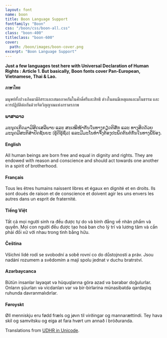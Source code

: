 ```yaml
---
layout: font
name: boon
title: Boon Language Support
fontfamily: "Boon"
css: "/boon/css/boon-all.css"
class: "boon-400"
titleclass: "boon-600"
cover:
  path: /boon/images/boon-cover.png
excerpt: "Boon Language Support"
---
```


**Just a few languages test here with Universal Declaration of Human Rights : Article 1. But basically, Boon fonts cover Pan-European, Vietnamese, Thai & Lao.**

#### ภาษาไทย
มนุษย์ทั้งปวงเกิดมามีอิสระและเสมอภาคกันในศักดิ์ศรีและสิทธิ ต่างในตนมีเหตุผลและมโนธรรม และควรปฏิบัติต่อกันด้วยจิตวิญญาณแห่งภราดรภาพ

#### ພາສາລາວ
ມະນຸດເກີດມາມີສິດເສລີພາບ ແລະ ສະເໝີໜ້າກັນໃນທາງກຽດຕິສັກ ແລະ ທາງສິດດ້ວຍມະນຸດມີສະຕິສຳປັດຊັນຍະ (ຮູ້ດີຮູ້ຊົ່ວ) ແລະມີມະໂນທຳຈື່ງຕ້ອງປະພຶດຕົນຕໍ່ກັນໃນທາງພີ່ນ້ອງ.

#### English
All human beings are born free and equal in dignity and rights. They are endowed with reason and conscience and should act towards one another in a spirit of brotherhood.

#### Français
Tous les êtres humains naissent libres et égaux en dignité et en droits. Ils sont doués de raison et de conscience et doivent agir les uns envers les autres dans un esprit de fraternité.

#### Tiếng Việt
Tất cả mọi người sinh ra đều được tự do và bình đẳng về nhân phẩm và quyền. Mọi con người đều được tạo hoá ban cho lý trí và lương tâm và cần phải đối xử với nhau trong tình bằng hữu.

#### Čeština
<p>Všichni lidé rodí se svobodní a sobě rovní co do důstojnosti a práv. Jsou nadáni rozumem a svědomím a mají spolu jednat v duchu bratrství.</p>

#### Azərbaycanca
<p lang="az-Latn">Bütün insanlar ləyaqət və hüquqlarına görə azad və bərabər doğulurlar. Onların şüurları və vicdanları var və bir-birlərinə münasibətdə qardaşlıq ruhunda davranmalıdırlar.</p>

#### Føroyskt
<p lang="fo">Øll menniskju eru fødd fræls og jøvn til virðingar og mannarættindi. Tey hava skil og samvitsku og eiga at fara hvørt um annað í bróðuranda.</p>

Translations from [UDHR in Unicode](http://unicode.org/udhr/translations.html).
